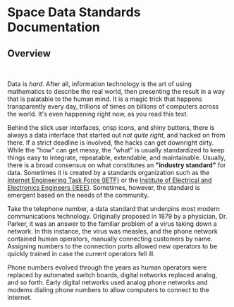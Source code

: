 # Space Data Standards Documentation

## Overview
<br/>

Data is *hard*.  After all, information technology is the art of using mathematics to describe the real world, then presenting the result in a way that is palatable to the human mind.  It is a magic trick that happens transparently every day, trillions of times on billions of computers across the world.  It's even happening right now, as you read this text. 

Behind the slick user interfaces, crisp icons, and shiny buttons, there is always a data interface that started out *not quite right*, and hacked on from there. If a strict deadline is involved, the hacks can get downright dirty.  While the "how" can get messy, the "what" is usually standardized to keep things easy to integrate, repeatable, extendable, and maintainable. Usually, there is a broad consensus on what constitutes an **"industry standard"** for data.  Sometimes it is created by a standards organization such as the [Internet Engineering Task Force (IETF)](https://www.ietf.org/) or the [Institute of Electrical and Electronics Engineers (IEEE)](https://www.ieee.org/). Sometimes, however, the standard is emergent based on the needs of the community.

 Take the telephone number, a data standard that underpins most modern communications technology.  Originally proposed in 1879 by a physician, Dr. Parker, it was an answer to the familiar problem of a virus taking down a network. In this instance, the virus was measles, and the phone network contained human operators, manually connecting customers by name. Assigning numbers to the connection ports allowed new operators to be quickly trained in case the current operators fell ill.

Phone numbers evolved through the years as human operators were replaced by automated switch boards, digital networks replaced analog, and so forth. Early digital networks used analog phone networks and modems dialing phone numbers to allow computers to connect to the internet.